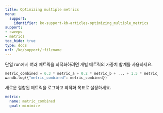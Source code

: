 ```yaml
---
title: Optimizing multiple metrics
menu:
  support:
    identifier: ko-support-kb-articles-optimizing_multiple_metrics
support:
- sweeps
- metrics
toc_hide: true
type: docs
url: /ko/support/:filename
---
```


단일 run에서 여러 메트릭을 최적화하려면 개별 메트릭의 가중치 합계를 사용하세요.

```python
metric_combined = 0.3 * metric_a + 0.2 * metric_b + ... + 1.5 * metric_n
wandb.log({"metric_combined": metric_combined})
```

새로운 결합된 메트릭을 로그하고 최적화 목표로 설정하세요.

```yaml
metric:
  name: metric_combined
  goal: minimize
```